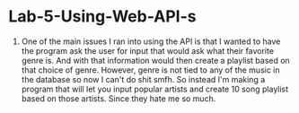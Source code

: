 # Lab-5-Using-Web-API-s

1) One of the main issues I ran into using the API is that I wanted to have the program ask the user for input that would ask what their favorite genre is.
   And with that information would then create a playlist based on that choice of genre. However, genre is not tied to any of the music in the database so now I can't do shit
   smfh.
   So instead I'm making a program that will let you input popular artists and create 10 song playlist based on those artists. Since they hate me so much.
